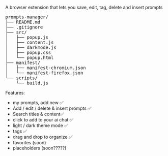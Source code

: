 A browser extension that lets you save, edit, tag, delete and insert prompts

<pre>
prompts-manager/
├── README.md
├── .gitignore
├── src/
│   ├── popup.js
│   ├── content.js
│   ├── darkmode.js
│   ├── popup.css
│   └── popup.html
├── manifest/
│   ├── manifest-chromium.json
│   └── manifest-firefox.json
└── scripts/
    └── build.js
</pre>

Features:
 - my prompts, add new ✅
 - Add / edit / delete & insert prompts ✅
 - Search titles & content✅
 - click to add to your ai chat ✅
 - light / dark theme mode ✅
 - tags ✅
 - drag and drop to organize ✅
 - favorites (soon)
 - placeholders (soon?????)
